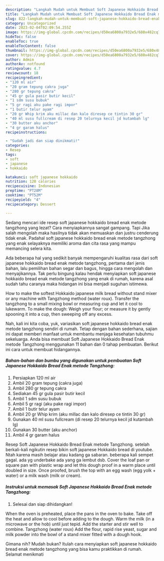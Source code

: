 ```yaml
---
description: "Langkah Mudah untuk Membuat Soft Japanese Hokkaido Bread Enak metode Tangzhong yang Lezat, Buat Buka Puasa Sempurna"
title: "Langkah Mudah untuk Membuat Soft Japanese Hokkaido Bread Enak metode Tangzhong yang Lezat, Buat Buka Puasa Sempurna"
slug: 822-langkah-mudah-untuk-membuat-soft-japanese-hokkaido-bread-enak-metode-tangzhong-yang-lezat-buat-buka-puasa-sempurna
category: Uncategorized
date: 2023-02-04T02:09:54.255Z
image: https://img-global.cpcdn.com/recipes/d50ea6800a7932e5/680x482cq70/soft-japanese-hokkaido-bread-enak-metode-tangzhong-foto-resep-utama.jpg
hideToc: false
enableToc: true
enableTocContent: false
thumbnail: https://img-global.cpcdn.com/recipes/d50ea6800a7932e5/680x482cq70/soft-japanese-hokkaido-bread-enak-metode-tangzhong-foto-resep-utama.jpg
cover: https://img-global.cpcdn.com/recipes/d50ea6800a7932e5/680x482cq70/soft-japanese-hokkaido-bread-enak-metode-tangzhong-foto-resep-utama.jpg
author: Admin
authorAv: notfound
ratingvalue: 4.7
reviewcount: 18
recipeingredient:
- "120 ml air"
- "20 gram tepung cakra juga"
- "280 gr tepung cakra"
- "45 gr gula pasir butir kecil"
- "1 sdm susu bubuk"
- "5 gr ragi aku pake ragi impor"
- "1 butir telur ayam"
- "20 gr Whip krim aku millac dan kalo diresep ce tintin 30 gr"
- "40 ml susu fullcream di resep 20 telurnya kecil jd kutambah lg"
- "30 butter aku anchor"
- "4 gr garam halus"
recipeinstructions:

- "Sudah jadi dan siap dinikmati!"
categories:
- Resep
tags:
- soft
- japanese
- hokkaido

katakunci: soft japanese hokkaido 
nutrition: 120 calories
recipecuisine: Indonesian
preptime: "PT28M"
cooktime: "PT52M"
recipeyield: "4"
recipecategory: Dessert

---
```



Sedang mencari ide resep soft japanese hokkaido bread enak metode tangzhong yang lezat? Cara menyiapkannya sangat gampang. Tapi Jika salah mengolah maka hasilnya tidak akan memuaskan dan justru cenderung tidak enak. Padahal soft japanese hokkaido bread enak metode tangzhong yang enak selayaknya memiliki aroma dan cita rasa yang mampu memancing selera kita.


Ada beberapa hal yang sedikit banyak mempengaruhi kualitas rasa dari soft japanese hokkaido bread enak metode tangzhong, pertama dari jenis bahan, lalu pemilihan bahan segar dan bagus, hingga cara mengolah dan menyajikannya. Tak perlu bingung kalau hendak menyiapkan soft japanese hokkaido bread enak metode tangzhong yang enak di rumah, karena asal sudah tahu caranya maka hidangan ini bisa menjadi suguhan istimewa.

How to make the softest Hokkaido japanese milk bread without stand mixer or any machine with Tangzhong method (water roux). Transfer the tangzhong to a small mixing bowl or measuring cup and let it cool to lukewarm. To make the dough: Weigh your flour; or measure it by gently spooning it into a cup, then sweeping off any excess.


Nah, kali ini kita coba, yuk, variasikan soft japanese hokkaido bread enak metode tangzhong sendiri di rumah. Tetap dengan bahan sederhana, sajian ini dapat memberi manfaat untuk membantu menjaga kesehatan tubuhmu sekeluarga. Anda bisa membuat Soft Japanese Hokkaido Bread Enak metode Tangzhong menggunakan 11 bahan dan 0 tahap pembuatan. Berikut ini cara untuk membuat hidangannya.

<!--inarticleads1-->

##### Bahan-bahan dan bumbu yang digunakan untuk pembuatan Soft Japanese Hokkaido Bread Enak metode Tangzhong:

1. Persiapkan 120 ml air
1. Ambil 20 gram tepung (cakra juga)
1. Ambil 280 gr tepung cakra
1. Sediakan 45 gr gula pasir butir kecil
1. Ambil 1 sdm susu bubuk
1. Ambil 5 gr ragi (aku pake ragi impor)
1. Ambil 1 butir telur ayam
1. Ambil 20 gr Whip krim (aku millac dan kalo diresep ce tintin 30 gr)
1. Gunakan 40 ml susu fullcream (di resep 20 telurnya kecil jd kutambah lg)
1. Gunakan 30 butter (aku anchor)
1. Ambil 4 gr garam halus


Resep Soft Japanese Hokkaido Bread Enak metode Tangzhong. setelah berkali-kali ngikutin resep bikin soft japanese Hokkaido bread di youtube. Ntah karena masih belajar atau kadang ga sabaran. beberapa kali sempet gagal. ada yg underbake ada yang ga lembut dsb. Cover the loaf pan or square pan with plastic wrap and let this dough proof in a warm place until doubled in size. Once proofed, brush the top with an egg wash (egg yolk + water) or a milk wash (milk or cream). 

<!--inarticleads2-->

##### Instruksi untuk memasak Soft Japanese Hokkaido Bread Enak metode Tangzhong:


1. Selesai dan siap dihidangkan!

When the oven is preheated, place the pans in the oven to bake. Take off the heat and allow to cool before adding to the dough. Warm the milk (in a microwave or the hob) until just tepid. Add the starter and stir well to combine. Tangzhong (water roux) Add the flour, rapid rise yeast, sugar and milk powder into the bowl of a stand mixer fitted with a dough hook. 

Gimana nih? Mudah bukan? Itulah cara menyiapkan soft japanese hokkaido bread enak metode tangzhong yang bisa kamu praktikkan di rumah. Selamat menikmati
